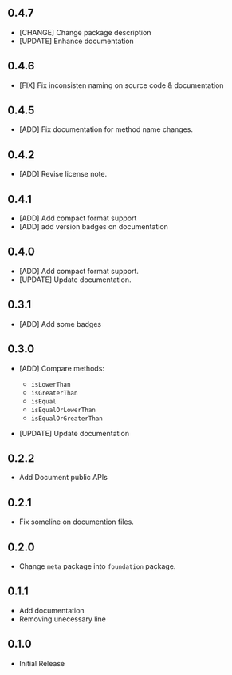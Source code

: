 ## 0.4.7

* [CHANGE] Change package description
* [UPDATE] Enhance documentation



## 0.4.6

* [FIX] Fix inconsisten naming on source code & documentation


## 0.4.5

* [ADD] Fix documentation for method name changes.


## 0.4.2

* [ADD] Revise license note.


## 0.4.1

* [ADD] Add compact format support
* [ADD] add version badges on documentation


## 0.4.0

* [ADD] Add compact format support.
* [UPDATE] Update documentation.


## 0.3.1

* [ADD] Add some badges


## 0.3.0

* [ADD] Compare methods:
  - `isLowerThan`
  - `isGreaterThan`
  - `isEqual`
  - `isEqualOrLowerThan`
  - `isEqualOrGreaterThan`

* [UPDATE] Update documentation


## 0.2.2

* Add Document public APIs


## 0.2.1

* Fix someline on documention files.


## 0.2.0

* Change `meta` package into `foundation` package.


## 0.1.1

* Add documentation
* Removing unecessary line


## 0.1.0

* Initial Release